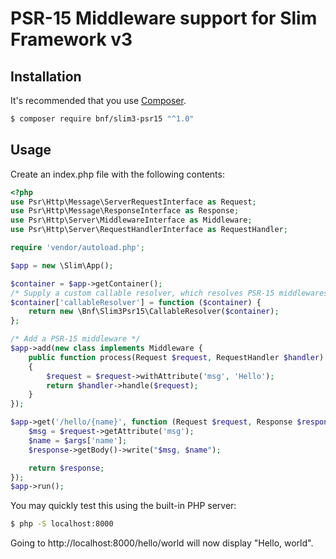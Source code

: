 # PSR-15 Middleware support for Slim Framework v3

## Installation

It's recommended that you use [Composer](https://getcomposer.org/).

```bash
$ composer require bnf/slim3-psr15 "^1.0"
```

## Usage

Create an index.php file with the following contents:

```php
<?php
use Psr\Http\Message\ServerRequestInterface as Request;
use Psr\Http\Message\ResponseInterface as Response;
use Psr\Http\Server\MiddlewareInterface as Middleware;
use Psr\Http\Server\RequestHandlerInterface as RequestHandler;

require 'vendor/autoload.php';

$app = new \Slim\App();

$container = $app->getContainer();
/* Supply a custom callable resolver, which resolves PSR-15 middlewares. */
$container['callableResolver'] = function ($container) {
    return new \Bnf\Slim3Psr15\CallableResolver($container);
};

/* Add a PSR-15 middleware */
$app->add(new class implements Middleware {
    public function process(Request $request, RequestHandler $handler): Response
    {
        $request = $request->withAttribute('msg', 'Hello');
        return $handler->handle($request);
    }
});

$app->get('/hello/{name}', function (Request $request, Response $response, array $args) {
    $msg = $request->getAttribute('msg');
    $name = $args['name'];
    $response->getBody()->write("$msg, $name");

    return $response;
});
$app->run();
```

You may quickly test this using the built-in PHP server:
```bash
$ php -S localhost:8000
```

Going to http://localhost:8000/hello/world will now display "Hello, world".
